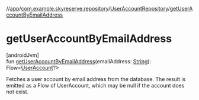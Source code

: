 //[app](../../../index.md)/[com.example.skyreserve.repository](../index.md)/[UserAccountRepository](index.md)/[getUserAccountByEmailAddress](get-user-account-by-email-address.md)

# getUserAccountByEmailAddress

[androidJvm]\
fun [getUserAccountByEmailAddress](get-user-account-by-email-address.md)(emailAddress: [String](https://kotlinlang.org/api/latest/jvm/stdlib/kotlin/-string/index.html)): <!---  GfmCommand {"@class":"org.jetbrains.dokka.gfm.ResolveLinkGfmCommand","dri":{"packageName":"kotlinx.coroutines.flow","classNames":"Flow","callable":null,"target":{"@class":"org.jetbrains.dokka.links.PointingToDeclaration"},"extra":null}} --->Flow<!--- --->&lt;[UserAccount](../../com.example.skyreserve.database.room.entity/-user-account/index.md)?&gt;

Fetches a user account by email address from the database. The result is emitted as a Flow of UserAccount, which may be null if the account does not exist.
